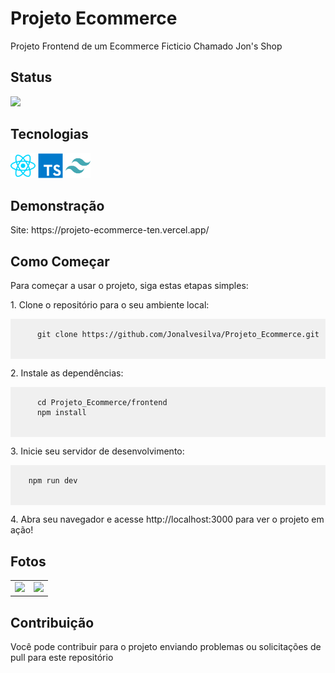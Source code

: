 <h1>Projeto Ecommerce</h1>
<p>Projeto Frontend de um Ecommerce Ficticio Chamado Jon's Shop</p>
<h2>Status</h2>
<img src="https://img.shields.io/badge/Finalizado-28a745"/>
<h2>Tecnologias</h2>
<p>
  <img src="https://github.com/Jonalvesilva/Jonalvesilva/blob/main/react.png" alt="react" heigth=40 width=40/>
  <img src="https://github.com/Jonalvesilva/Jonalvesilva/blob/main/typescript.png" alt="typescript" heigth=40 width=40/>
  <img src="https://github.com/Jonalvesilva/Jonalvesilva/blob/main/tailwind.png" alt="tailwind" heigth=40 width=40/>
</p>
<h2>Demonstração</h2>
<p>Site: https://projeto-ecommerce-ten.vercel.app/</p>
<h2>Como Começar</h2>
<p>Para começar a usar o projeto, siga estas etapas simples:</p>
<p>1. Clone o repositório para o seu ambiente local:</p>
<div style="background-color:#f0f0f0;">
  <pre>
    <code>
      git clone https://github.com/Jonalvesilva/Projeto_Ecommerce.git
    </code>
  </pre>
</div>
<p>2. Instale as dependências:</p>
<div style="background-color:#f0f0f0;">
  <pre>
    <code>
      cd Projeto_Ecommerce/frontend
      npm install
    </code>
  </pre>
</div>
<p>3. Inicie seu servidor de desenvolvimento:</p>
<div style="background-color:#f0f0f0;">
  <pre>
    <code>
    npm run dev
    </code>
  </pre>
</div>
<p>4. Abra seu navegador e acesse http://localhost:3000 para ver o projeto em ação!</p>
<h2>Fotos</h2>
<table>
  <tr>
    <td><img src="https://drive.google.com/uc?export=view&id=1Obqthh0bdANXdIE4GzcnobPCKTQuADTI" 
          width=500)" 
          width=500/></td>
    <td> <img src="https://drive.google.com/uc?export=view&id=1ZO0_sufhznz84SjdqE_NzE1e1f5JlJlA" 
           width=500/></td>
  </tr>
</table>
<h2>Contribuição</h2>
<p>Você pode contribuir para o projeto enviando problemas ou solicitações de pull para este repositório</p>
